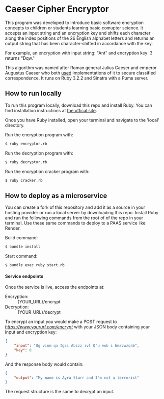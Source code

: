 # Caeser Cipher Encryptor

This program was developed to introduce basic software encryption concepts to children or students
learning basic comupter science. It accepts an input string and an encryption key and shifts each character along the index positions of the 26 English alphabet letters and returns an output string that has been character-shifted in accordance with the key. 

For example, an encryption with input string: "Ant" and encryption key: 3 returns "Dqw."

This algorithm was named after Roman general Julius Caeser and emperor Augustus Caeser who both [used](https://www.britannica.com/topic/cryptology/History-of-cryptology#:~:text=The%20Romans%20used%20monoalphabetic%20substitution%20with%20a%20simple%20cyclic%20displacement%20of%20the%20alphabet.%20Julius%20Caesar%20employed%20a%20shift%20of%20three%20positions%20so%20that%20plaintext%20A%20was%20encrypted%20as%20D%2C%20while%20Augustus%20Caesar%20used%20a%20shift%20of%20one%20position%20so%20that%20plaintext%20A%20was%20enciphered%20as%20B.) implementations of it to secure classified correspondence. It runs on Ruby 3.2.2 and Sinatra with a Puma server.

## How to run locally

To run this program locally, download this repo and install Ruby. You can find installation instructions at [the offical site](https://www.ruby-lang.org/en/). 

Once you have Ruby installed, open your terminal and navigate to the 'local' directory.

Run the encryption program with:
```sh
$ ruby encryptor.rb
```

Run the decryption program with:
```sh
$ ruby decryptor.rb
```

Run the encryption cracker program with:
```sh
$ ruby cracker.rb
```

## How to deploy as a microservice

You can create a fork of this repository and add it as a source in your hosting provider or run a local server by downloading this repo. Install Ruby and run the following commands from the root of of the repo in your terminal. Use these same commands to deploy to a PAAS service like Render.

Build command: 
```sh
$ bundle install
```

Start command:
```sh
$ bundle exec ruby start.rb
```
#### Service endpoints

Once the service is live, access the endpoints at:
<dl>
  <dt>Encryption:</dt>
  <dd>{YOUR_URL}/encrypt</dd>
  <dt>Decryption:</dt>
  <dd>{YOUR_URL}/decrypt</dd>
</dl>

To encrypt an input you would make a POST request to *https://www.yoururl.com/encrypt* with your JSON body containing your input and encryption key:

```json
{
    "input": "Ug vium qa Igzi Abizz ivl Q'u vwb i bmzzwzqab",
    "key": 8
}
```

And the response body would contain:

```json
{
    "output": "My name is Ayra Starr and I'm not a terrorist"
}
```

The request structure is the same to decrypt an input.
